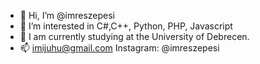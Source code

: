 - 👋 Hi, I’m @imreszepesi
- 👀 I’m interested in C#,C++, Python, PHP, Javascript
- 🌱 I am currently studying at the University of Debrecen.
- 📫 imijuhu@gmail.com
     Instagram: @imreszepesi

<!---
imreszepesi/imreszepesi is a ✨ special ✨ repository because its `README.md` (this file) appears on your GitHub profile.
You can click the Preview link to take a look at your changes.
--->
